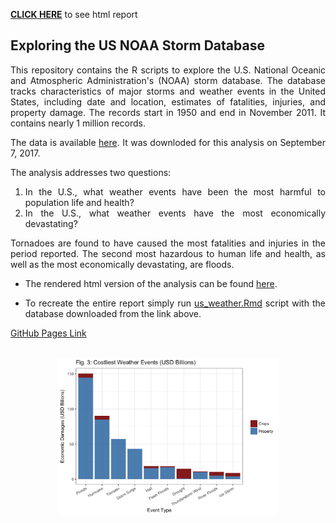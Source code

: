 
<style>
  body {
  text-align: justify}
</style>


[**CLICK HERE**](https://reyvaz.github.io/NLP-Corpora-Analysis/exploration_report.html)
to see html report


## Exploring the US NOAA Storm Database

This repository contains the R scripts to explore the U.S. National Oceanic and 
Atmospheric Administration's (NOAA) storm database. The database tracks 
characteristics of major storms and weather events in the United States, 
including date and location, estimates of fatalities, injuries, and property 
damage. The records start in 1950 and end in November 2011. It contains 
nearly 1 million records. 

The data is available 
[here](https://d396qusza40orc.cloudfront.net/repdata%2Fdata%2FStormData.csv.bz2 "download"). 
It was downloded for this analysis on September 7, 2017. 

The analysis addresses two questions:

1. In the U.S., what weather events have been the most harmful to population 
life and health?  
2. In the U.S., what weather events have the most economically devastating?  

Tornadoes are found to have caused the most fatalities and injuries in the 
period reported. The second most hazardous to human life and health, as well as
the most economically devastating, are floods. 

* The rendered html version of the analysis can be found [here](https://reyvaz.github.io/NPL-Corpora-Analysis/exploration_report.html).   

* To recreate the entire report simply run [us_weather.Rmd](us_weather.Rmd) 
script with the database downloaded from the link above. 

[GitHub Pages Link](https://reyvaz.github.io/NLP-Corpora-Analysis/)  
<br>

<center>
<img src="us_weather_files/figure-html/Damages4-1.png" alt="Drawing" 
style="width: 70%;"/>
</center>
<br>
